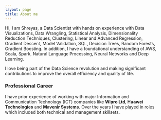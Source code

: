 ```yaml
---
layout: page
title: About me
---
```


Hi, I am Shreyas, a Data Scientist with hands on experience with Data Visualizations, Data Wrangling, Statistical Analysis, Dimensionality Reduction Techniques, Clustering, Linear and Advanced Regression, Gradient Descent, Model Validation, SQL, Decision Trees, Random Forests, Gradient Boosting. In addition, I have a foundational understanding of AWS, Scala, Spark, Natural Language Processing, Neural Networks and Deep Learning.

I love being part of the Data Science revolution and making significant contributions to improve the overall efficiency and quality of life.

### Professional Career

I have prior experience of working with major Information and Communication Technology (ICT) companies like **Wipro Ltd**, **Huawei Technologies** and **Mavenir Systems**. Over the years I have played in roles which included both technical and management skillsets.
